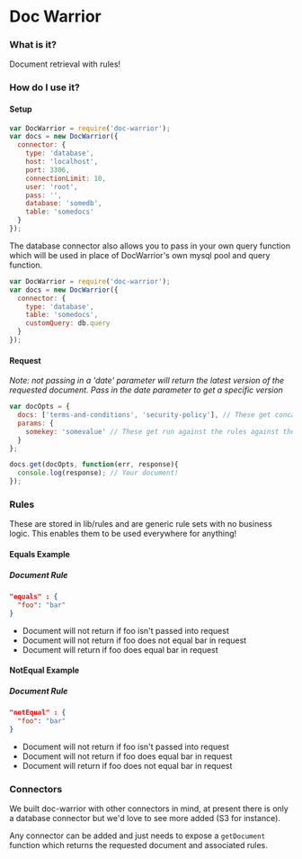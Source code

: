 # Doc Warrior

### What is it?
Document retrieval with rules!

### How do I use it?
#### Setup
```javascript
var DocWarrior = require('doc-warrior');
var docs = new DocWarrior({
  connector: {
    type: 'database',
    host: 'localhost',
    port: 3306,
    connectionLimit: 10,
    user: 'root',
    pass: '',
    database: 'somedb',
    table: 'somedocs'
  }
});
```

The database connector also allows you to pass in your own query function which will be used in place of DocWarrior's own mysql pool and query function.

```javascript
var DocWarrior = require('doc-warrior');
var docs = new DocWarrior({
  connector: {
    type: 'database',
    table: 'somedocs',
    customQuery: db.query
  }
});
```

#### Request

*Note: not passing in a 'date' parameter will return the latest version of the requested document. Pass in the date parameter to get a specific version*

```javascript
var docOpts = {
  docs: ['terms-and-conditions', 'security-policy'], // These get concatenated
  params: {
    somekey: 'somevalue' // These get run against the rules against the document
  }
};

docs.get(docOpts, function(err, response){
  console.log(response); // Your document!
});
```


### Rules
These are stored in lib/rules and are generic rule sets with no business logic. This enables them to be used everywhere for anything!

#### Equals Example
##### Document Rule
```json
"equals" : {
  "foo": "bar"
}
```
* Document will not return if foo isn't passed into request
* Document will not return if foo does not equal bar in request
* Document will return if foo does equal bar in request

#### NotEqual Example
##### Document Rule
```json
"notEqual" : {
  "foo": "bar"
}
```
* Document will not return if foo isn't passed into request
* Document will not return if foo does equal bar in request
* Document will return if foo does not equal bar in request


### Connectors
We built doc-warrior with other connectors in mind, at present there is only a database connector but we'd love to see more added (S3 for instance).

Any connector can be added and just needs to expose a `getDocument` function which returns the requested document and associated rules.
